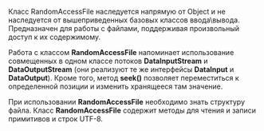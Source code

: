 Класс RandomAccessFile наследуется напрямую от Object и не наследуется от вышеприведенных базовых классов ввода\вывода.
Предназначен для работы с файлами, поддерживая произвольный доступ к их содержимому.

Работа с классом **RandomAccessFile** напоминает использование совмещенных в одном классе потоков **DataInputStream** и **DataOutputStream** (они реализуют те же интерфейсы **DataInput** и **DataOutput**).
Кроме того, метод **seek()** позволяет переместиться к определенной позиции и изменить хранящееся там значение.

При использовании **RandomAccessFile** необходимо знать структуру файла.
Класс **RandomAccessFile** содержит методы для чтения и записи примитивов и строк UTF-8.